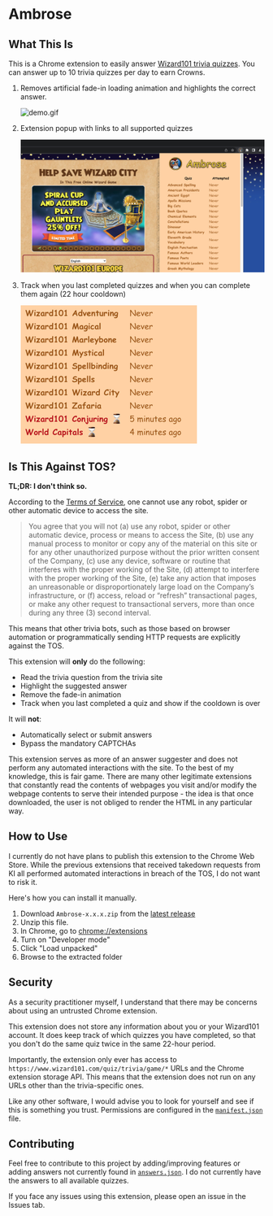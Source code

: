 # Ambrose

## What This Is

This is a Chrome extension to easily answer [Wizard101 trivia quizzes](https://www.wizard101.com/game/trivia). You can answer up to 10 trivia quizzes per day to earn Crowns.

1. Removes artificial fade-in loading animation and highlights the correct answer.

    ![demo.gif](./screenshots/demo.gif)

2. Extension popup with links to all supported quizzes

    ![popup1.png](./screenshots/popup1.png)

3. Track when you last completed quizzes and when you can complete them again (22 hour cooldown)

    ![popup2.png](./screenshots/popup2.png)

## Is This Against TOS?

**TL;DR: I don't think so.**

According to the [Terms of Service](https://www.wizard101.com/game/termsofuse), one cannot use any robot, spider or other automatic device to access the site.

> You agree that you will not (a) use any robot, spider or other automatic device, process or means to access the Site, (b) use any manual process to monitor or copy any of the material on this site or for any other unauthorized purpose without the prior written consent of the Company, (c) use any device, software or routine that interferes with the proper working of the Site, (d) attempt to interfere with the proper working of the Site, (e) take any action that imposes an unreasonable or disproportionately large load on the Company’s infrastructure, or (f) access, reload or “refresh” transactional pages, or make any other request to transactional servers, more than once during any three (3) second interval.

This means that other trivia bots, such as those based on browser automation or programmatically sending HTTP requests are explicitly against the TOS.

This extension will **only** do the following:

- Read the trivia question from the trivia site
- Highlight the suggested answer
- Remove the fade-in animation
- Track when you last completed a quiz and show if the cooldown is over

It will **not**:

- Automatically select or submit answers
- Bypass the mandatory CAPTCHAs

This extension serves as more of an answer suggester and does not perform any automated interactions with the site. To the best of my knowledge, this is fair game. There are many other legitimate extensions that constantly read the contents of webpages you visit and/or modify the webpage contents to serve their intended purpose - the idea is that once downloaded, the user is not obliged to render the HTML in any particular way.

## How to Use

I currently do not have plans to publish this extension to the Chrome Web Store. While the previous extensions that received takedown requests from KI all performed automated interactions in breach of the TOS, I do not want to risk it.

Here's how you can install it manually.

1. Download `Ambrose-x.x.x.zip` from the [latest release](https://github.com/zeyu2001/Ambrose/releases)
2. Unzip this file.
3. In Chrome, go to [chrome://extensions](chrome://extensions)
4. Turn on "Developer mode"
5. Click "Load unpacked"
6. Browse to the extracted folder

## Security

As a security practitioner myself, I understand that there may be concerns about using an untrusted Chrome extension.

This extension does not store any information about you or your Wizard101 account. It does keep track of which quizzes you have completed, so that you don't do the same quiz twice in the same 22-hour period.

Importantly, the extension only ever has access to `https://www.wizard101.com/quiz/trivia/game/*` URLs and the Chrome extension storage API. This means that the extension does not run on any URLs other than the trivia-specific ones.

Like any other software, I would advise you to look for yourself and see if this is something you trust. Permissions are configured in the [`manifest.json`](./public/manifest.json) file.

## Contributing

Feel free to contribute to this project by adding/improving features or adding answers not currently found in [`answers.json`](./src/data/answers.json). I do not currently have the answers to all available quizzes.

If you face any issues using this extension, please open an issue in the Issues tab.

